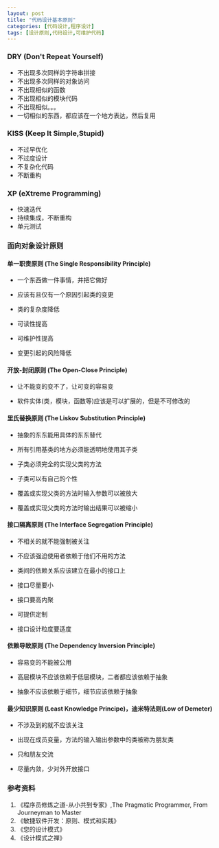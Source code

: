 ```yaml
---
layout: post
title: "代码设计基本原则"
categories: [代码设计,程序设计]
tags: [设计原则,代码设计,可维护代码]
---
```






### DRY (Don't Repeat Yourself) 

+ 不出现多次同样的字符串拼接
+ 不出现多次同样的对象访问
+ 不出现相似的函数
+ 不出现相似的模块代码
+ 不出现相似。。。
+ 一切相似的东西，都应该在一个地方表达，然后复用

### KISS (Keep It Simple,Stupid)

+ 不过早优化
+ 不过度设计
+ 不复杂化代码
+ 不断重构

### XP (eXtreme Programming)

+ 快速迭代
+ 持续集成，不断重构
+ 单元测试

### 面向对象设计原则

#### 单一职责原则 (The Single Responsibility Principle)

+ 一个东西做一件事情，并把它做好


+ 应该有且仅有一个原因引起类的变更
+ 类的复杂度降低
+ 可读性提高
+ 可维护性提高
+ 变更引起的风险降低 

#### 开放-封闭原则 (The Open-Close Principle)

+ 让不能变的变不了，让可变的容易变


+ 软件实体(类，模块，函数等)应该是可以扩展的，但是不可修改的

#### 里氏替换原则 (The Liskov Substitution Principle)

+ 抽象的东东能用具体的东东替代


+ 所有引用基类的地方必须能透明地使用其子类
+ 子类必须完全的实现父类的方法
+ 子类可以有自己的个性
+ 覆盖或实现父类的方法时输入参数可以被放大
+ 覆盖或实现父类的方法时输出结果可以被缩小

#### 接口隔离原则 (The Interface Segregation Principle)

+ 不相关的就不能强制被关注


+ 不应该强迫使用者依赖于他们不用的方法
+ 类间的依赖关系应该建立在最小的接口上
+ 接口尽量要小
+ 接口要高内聚
+ 可提供定制
+ 接口设计粒度要适度

#### 依赖导致原则 (The Dependency Inversion Principle)

+ 容易变的不能被公用


+ 高层模块不应该依赖于低层模块，二者都应该依赖于抽象
+ 抽象不应该依赖于细节，细节应该依赖于抽象

#### 最少知识原则 (Least Knowledge Principe)，迪米特法则(Low of Demeter)

+ 不涉及到的就不应该关注


+ 出现在成员变量，方法的输入输出参数中的类被称为朋友类
+ 只和朋友交流
+ 尽量内敛，少对外开放接口



### 参考资料

1. 《程序员修炼之道-从小共到专家》,The Pragmatic Programmer, From Journeyman to Master
2. 《敏捷软件开发：原则、模式和实践》
3. 《您的设计模式》
4. 《设计模式之禅》